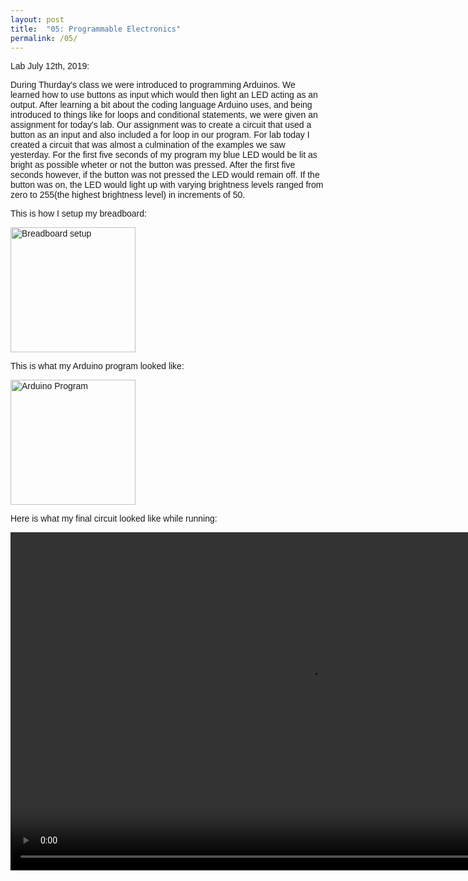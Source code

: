 ```yaml
---
layout: post
title:  "05: Programmable Electronics"
permalink: /05/
---
```


<html>
<head>
<meta name="viewport" content="width=device-width, initial-scale=1">
<style>
body {font-family: Arial, Helvetica, sans-serif;}

.image-container {
  background-image: url("electronics.1.jpg");
  background-size: cover;
  position: relative;
  height: 300px;
}

.text {
  background-color: white;
  color: black;
  font-size: 5vw; 
  font-weight: bold;
  margin: 0 auto;
  padding: 8px;
  width: 25%;
  text-align: center;
  position: absolute;
  top: 50%;
  left: 50%;
  transform: translate(-50%, -50%);
  mix-blend-mode: screen;
}
</style>
</head>
<body>



<div class="image-container">
  <div class="text">Lab July 12th, 2019:</div>
</div>

<p>During Thurday's class we were introduced to programming Arduinos. We learned how to use buttons as input which would then light an LED acting as an output. After learning a bit about the coding language Arduino uses, and being introduced to things like for loops and conditional statements, we were given an assignment for today's lab. Our assignment was to create a circuit that used a button as an input and also included a for loop in our program. For lab today I created a circuit that was almost a culmination of the examples we saw yesterday. For the first five seconds of my program my blue LED would be lit as bright as possible wheter or not the button was pressed. After the first five seconds however, if the button was not pressed the LED would remain off. If the button was on, the LED would light up with varying brightness levels ranged from zero to 255(the highest brightness level) in increments of 50. </p>



This is how I setup my breadboard:




<img src="setup.jpg" alt="Breadboard setup" style="height: 200px; max-width: 75%">




<p>This is what my Arduino program looked like: </p>




<img src="program.jpg" alt="Arduino Program" style="height: 200px; max-width: 150%">


<p>Here is what my final circuit looked like while running: </p>

<video width="955" height="541" controls>
	<source src="running.mp4" type="video/mp4">
</video>



</body>
</html>




